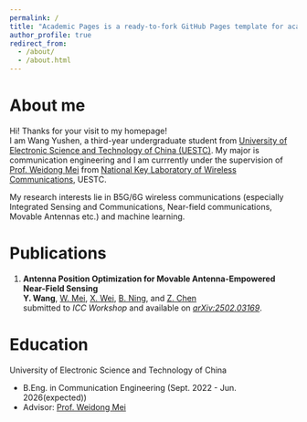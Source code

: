 ```yaml
---
permalink: /
title: "Academic Pages is a ready-to-fork GitHub Pages template for academic personal websites"
author_profile: true
redirect_from: 
  - /about/
  - /about.html
---
```


# About me
Hi! Thanks for your visit to my homepage!  
I am Wang Yushen, a third-year undergraduate student from [University of Electronic Science and Technology of China (UESTC)](https://www.uestc.edu.cn/). My major is communication engineering and I am currrently under the supervision of [Prof. Weidong Mei](https://faculty.uestc.edu.cn/meiweidong/zh_CN/index.htm) from [National Key Laboratory of Wireless Communications](https://www.ncl.uestc.edu.cn/), UESTC.

My research interests lie in B5G/6G wireless communications (especially Integrated Sensing and Communications, Near-field communications, Movable Antennas etc.) and machine learning.

# Publications
1. **Antenna Position Optimization for Movable Antenna-Empowered Near-Field Sensing**  
**Y. Wang**, [W. Mei](https://faculty.uestc.edu.cn/meiweidong/zh_CN/index.htm), [X. Wei](https://scholar.google.com/citations?user=pkDJmeMAAAAJ&hl=zh-CN), [B. Ning](https://scholar.google.com/citations?user=ftQU5UcAAAAJ&hl=zh-CN), and [Z. Chen](https://scholar.google.com/citations?user=wnGtLtsAAAAJ&hl=zh-CN)  
submitted to *ICC Workshop* and available on [*arXiv:2502.03169*](https://arxiv.org/pdf/2502.03169).

# Education
University of Electronic Science and Technology of China
* B.Eng. in Communication Engineering (Sept. 2022 - Jun. 2026(expected))
* Advisor: [Prof. Weidong Mei](https://faculty.uestc.edu.cn/meiweidong/zh_CN/index.htm)
